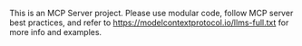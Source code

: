 <!-- Use this file to provide workspace-specific custom instructions to Copilot. For more details, visit https://code.visualstudio.com/docs/copilot/copilot-customization#_use-a-githubcopilotinstructionsmd-file -->

This is an MCP Server project. Please use modular code, follow MCP server best practices, and refer to https://modelcontextprotocol.io/llms-full.txt for more info and examples.
